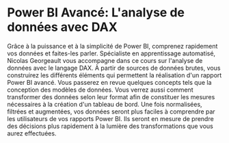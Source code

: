 # Power BI Avancé: L'analyse de données avec DAX
Grâce à la puissance et à la simplicité de Power BI, comprenez rapidement vos données et faites-les parler. Spécialiste en apprentissage automatisé, Nicolas Georgeault vous accompagne dans ce cours sur l'analyse de données avec le langage DAX. À partir de sources de données brutes, vous construirez les différents éléments qui permettent la réalisation d'un rapport Power BI avancé. Vous passerez en revue quelques concepts tels que la conception des modèles de données. Vous verrez aussi comment transformer des données selon leur format afin de constituer les mesures nécessaires à la création d'un tableau de bord. Une fois normalisées, filtrées et augmentées, vos données seront plus faciles à comprendre par les utilisateurs de vos rapports Power BI. Ils seront en mesure de prendre des décisions plus rapidement à la lumière des transformations que vous aurez effectuées.